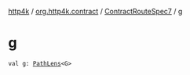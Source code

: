 [http4k](../../index.md) / [org.http4k.contract](../index.md) / [ContractRouteSpec7](index.md) / [g](./g.md)

# g

`val g: `[`PathLens`](../../org.http4k.lens/-path-lens/index.md)`<G>`